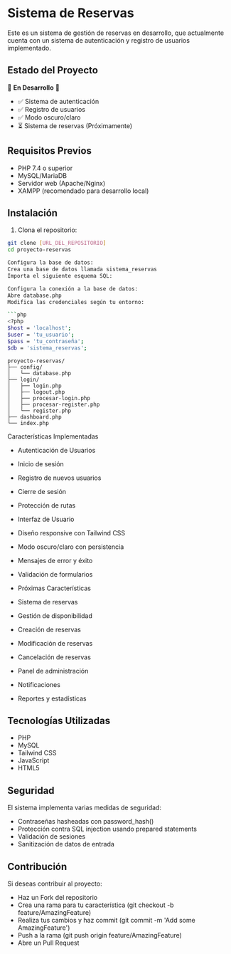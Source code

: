 # Sistema de Reservas

Este es un sistema de gestión de reservas en desarrollo, que actualmente cuenta con un sistema de autenticación y registro de usuarios implementado.

## Estado del Proyecto

🚧 **En Desarrollo** 🚧

- ✅ Sistema de autenticación
- ✅ Registro de usuarios
- ✅ Modo oscuro/claro
- ⏳ Sistema de reservas (Próximamente)

## Requisitos Previos

- PHP 7.4 o superior
- MySQL/MariaDB
- Servidor web (Apache/Nginx)
- XAMPP (recomendado para desarrollo local)

## Instalación

1. Clona el repositorio:
```bash
git clone [URL_DEL_REPOSITORIO]
cd proyecto-reservas

Configura la base de datos:
Crea una base de datos llamada sistema_reservas
Importa el siguiente esquema SQL:

Configura la conexión a la base de datos:
Abre database.php
Modifica las credenciales según tu entorno:

```php
<?php
$host = 'localhost';
$user = 'tu_usuario';
$pass = 'tu_contraseña';
$db = 'sistema_reservas';
```
```
proyecto-reservas/
├── config/
│   └── database.php
├── login/
│   ├── login.php
│   ├── logout.php
│   ├── procesar-login.php
│   ├── procesar-register.php
│   └── register.php
├── dashboard.php
└── index.php
```

Características Implementadas
- Autenticación de Usuarios
- Inicio de sesión
- Registro de nuevos usuarios
- Cierre de sesión
- Protección de rutas
- Interfaz de Usuario

- Diseño responsive con Tailwind CSS
- Modo oscuro/claro con persistencia
- Mensajes de error y éxito
- Validación de formularios
- Próximas Características
- Sistema de reservas
- Gestión de disponibilidad
- Creación de reservas
- Modificación de reservas
- Cancelación de reservas
- Panel de administración
- Notificaciones
- Reportes y estadísticas

 ## Tecnologías Utilizadas
- PHP
- MySQL
- Tailwind CSS
- JavaScript
- HTML5
## Seguridad
El sistema implementa varias medidas de seguridad:

- Contraseñas hasheadas con password_hash()
- Protección contra SQL injection usando prepared statements
- Validación de sesiones
- Sanitización de datos de entrada
  
## Contribución
Si deseas contribuir al proyecto:

- Haz un Fork del repositorio
- Crea una rama para tu característica (git checkout -b feature/AmazingFeature)
- Realiza tus cambios y haz commit (git commit -m 'Add some AmazingFeature')
- Push a la rama (git push origin feature/AmazingFeature)
- Abre un Pull Request
